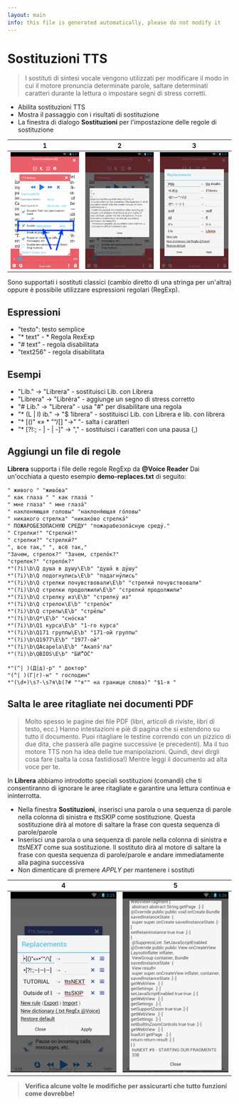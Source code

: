 ```yaml
---
layout: main
info: this file is generated automatically, please do not modify it
---
```


# Sostituzioni TTS

> I sostituti di sintesi vocale vengono utilizzati per modificare il modo in cui il motore pronuncia determinate parole, saltare determinati caratteri durante la lettura o impostare segni di stress corretti.

* Abilita sostituzioni TTS
* Mostra il passaggio con i risultati di sostituzione
* La finestra di dialogo **Sostituzioni** per l'impostazione delle regole di sostituzione

|1|2|3|
|-|-|-|
|![](1.png)|![](2.png)|![](3.png)|

Sono supportati i sostituti classici (cambio diretto di una stringa per un'altra) oppure è possibile utilizzare espressioni regolari (RegExp).

## Espressioni

* &quot;testo&quot;: testo semplice
* &quot;* text&quot; - * Regola RexExp
* &quot;# text&quot; - regola disabilitata
* &quot;text256&quot; - regola disabilitata

## Esempi

* &quot;Lib.&quot; -&gt; &quot;Librera&quot; - sostituisci Lib. con Librera
* &quot;Librera&quot; -&gt; &quot;Libréra&quot; - aggiunge un segno di stress corretto
* &quot;# Lib.&quot; -&gt; &quot;Librera&quot; - usa &quot;#&quot; per disabilitare una regola
* &quot;* (L | l) ib.&quot; -&gt; &quot;$ 1ibrera&quot; - sostituisci Lib. con Librera e lib. con librera
* &quot;* [()&quot; «» * ”“/[] &quot;-&gt;&quot; &quot;- salta i caratteri
* &quot;* [?!:; - | - | -]&quot; -&gt; &quot;,&quot; - sostituisci i caratteri con una pausa (,)

## Aggiungi un file di regole

**Librera** supporta i file delle regole RegExp da **@Voice Reader**
Dai un'occhiata a questo esempio **demo-replaces.txt** di seguito:

```
" живого " "живо́ва"
" как глаза " " как глаза́ "
" мне глаза" " мне глаза́"
" наклоняющая головы" "наклоня́ющая го́ловы"
" никакого стрелка" "никако́во стрелка́"
" ПОЖАРОБЕЗОПАСНУЮ СРЕДУ" "пожарабезопа́сную среду́."
" Стрелки!" "Стрелки́!"
" стрелки?" "стрелки́?"
", все так," ", всё так,"
"Зачем, стрелок?" "Зачем, стрело́к?"
"стрелок?" "стрело́к?"
*"(?i)\b\Q душа в душу\E\b" "душа́ в ду́шу"
*"(?i)\b\Q подогнулись\E\b" "падагну́лись"
*"(?i)\b\Q стрелки почувствовали\E\b" "стрелки́ почувствовали"
*"(?i)\b\Q стрелки продолжили\E\b" "стрелки́ продолжили"
*"(?i)\b\Q стрелку из\E\b" "стрелку́ из"
*"(?i)\b\Q стрелок\E\b" "стрело́к"
*"(?i)\b\Q стрелы\E\b" "стре́лы"
*"(?i)\b\Q*\E\b" "сно́ска"
*"(?i)\b\Q1 курса\E\b" "1-го курса"
*"(?i)\b\Q171 группы\E\b" "171-ой группы"
*"(?i)\b\Q1977\E\b" "1977-ой"
*"(?i)\b\QAcapela\E\b" "Акапэ́'ла"
*"(?i)\b\QBIOS\E\b" "БИ́“О́С"

*"(^| )(Д|д)-р" " доктор"
"(^| )(Г|г)-н" " господин"
*"(\d+)\s?-\s?я\b(?# ""я"" на границе слова)" "$1-я "
```
## Salta le aree ritagliate nei documenti PDF
> Molto spesso le pagine dei file PDF (libri, articoli di riviste, libri di testo, ecc.) Hanno intestazioni e piè di pagina che si estendono su tutto il documento. Puoi ritagliare le testine correndo con un pizzico di due dita, che passerà alle pagine successive (e precedenti). Ma il tuo motore TTS non ha idea delle tue manipolazioni. Quindi, devi dirgli cosa fare (salta la cosa fastidiosa!) Mentre leggi il documento ad alta voce per te.

In **Librera** abbiamo introdotto speciali sostituzioni (comandi) che ti consentiranno di ignorare le aree ritagliate e garantire una lettura continua e ininterrotta.
* Nella finestra **Sostituzioni**, inserisci una parola o una sequenza di parole nella colonna di sinistra e _ttsSKIP_ come sostituzione. Questa sostituzione dirà al motore di saltare la frase con questa sequenza di parole/parole
* Inserisci una parola o una sequenza di parole nella colonna di sinistra e _ttsNEXT_ come sua sostituzione. Il sostituto dirà al motore di saltare la frase con questa sequenza di parole/parole e andare immediatamente alla pagina successiva
* Non dimenticare di premere _APPLY_ per mantenere i sostituti

|4|5|
|-|-|
|![](4.png)|![](5.png)|

> **Verifica alcune volte le modifiche per assicurarti che tutto funzioni come dovrebbe!**
